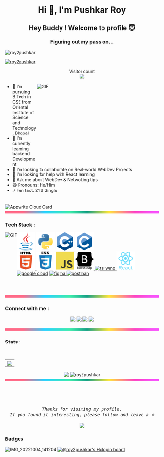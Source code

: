 

<h1 align="center">Hi 👋, I'm Pushkar Roy </h1>

<h2 align="center">Hey Buddy ! Welcome to profile 😇</h2>
<h3 align="center">Figuring out my passion...</h3>

<p align="left"> <img src="https://komarev.com/ghpvc/?username=roy2pushkar&label=Profile%20views&color=0e75b6&style=flat" alt="roy2pushkar" /> </p>

<p align="left"> <a href="https://twitter.com/roy2pushkar" target="blank"><img src="https://img.shields.io/twitter/follow/roy2pushkar?logo=twitter&style=for-the-badge" alt="roy2pushkar" /></a> </p>

<p align="center"> 
  Visitor count<br>
  <img src="https://profile-counter.glitch.me/roy2pushkar/count.svg" />
</p>

<img align="right" alt="GIF" src="https://camo.githubusercontent.com/5ddf73ad3a205111cf8c686f687fc216c2946a75005718c8da5b837ad9de78c9/68747470733a2f2f7468756d62732e6766796361742e636f6d2f4576696c4e657874446576696c666973682d736d616c6c2e676966" width="400px" height="250" />

- 🔭 I’m pursuing B.Tech in CSE from Oriental Institute of Science and Technology, Bhopal
- 🌱 I’m currently learning backend Development
- 👯 I’m looking to collaborate on Real-world WebDev Projects
- 🤔 I’m looking for help with React learning
- 💬 Ask me about WebDev & Netwoking tips
- 😄 Pronouns: He/Him
- ⚡ Fun fact: 21 & Single

<br>
<a align="right" href="https://cloud.appwrite.io/card/64505dc6e322401e1bb1">
	<img   width="350" src="https://cloud.appwrite.io/v1/cards/cloud?userId=64505dc6e322401e1bb1" alt="Appwrite Cloud Card" />
</a>

<img src="https://github.com/ArshErgon/ArshErgon/blob/main/assets/header/lineBar.png" width="100%" height="8px"/>

<h3 align="left">Tech Stack :</h3>

<img align="left" alt="GIF" src="https://user-images.githubusercontent.com/74407205/232208553-2dd4181e-2d88-46a4-ac0b-15bda6d52f34.png" height="200px"/>

<a href="" target="_blank"><img src="https://raw.githubusercontent.com/devicons/devicon/master/icons/java/java-original.svg" alt="java" height="60" width="60" /></a>
<a href="" target="_blank"><img src="https://raw.githubusercontent.com/devicons/devicon/master/icons/python/python-original.svg" alt="python" height="60" width="60"/></a>
<a href="" target="_blank" rel="noreferrer"> <img src="https://raw.githubusercontent.com/devicons/devicon/master/icons/cplusplus/cplusplus-original.svg" alt="cplusplus" width="60" height="60"/> </a>
<a href="" target="_blank" rel="noreferrer"> <img src="https://raw.githubusercontent.com/devicons/devicon/master/icons/c/c-original.svg" alt="cplusplus" width="60" height="60"/> </a> <br>
<a href="" target="_blank" rel="noreferrer"> <img src="https://raw.githubusercontent.com/devicons/devicon/master/icons/html5/html5-original-wordmark.svg" alt="html5" width="60" height="60"/> </a>
<a href="" target="_blank" rel="noreferrer"> <img src="https://raw.githubusercontent.com/devicons/devicon/master/icons/css3/css3-original-wordmark.svg" alt="css3" width="60" height="60"/></a>
<a href="" target="_blank" rel="noreferrer"> <img src="https://raw.githubusercontent.com/devicons/devicon/master/icons/javascript/javascript-original.svg" alt="javascript" width="60" height="60"/></a>
<a href="" target="_blank" rel="noreferrer"> <img src="https://raw.githubusercontent.com/devicons/devicon/master/icons/bootstrap/bootstrap-plain-wordmark.svg" alt="bootstrap" width="60" height="60"/> </a> 
<a href="" target="_blank" rel="noreferrer"> <img src="https://www.vectorlogo.zone/logos/tailwindcss/tailwindcss-icon.svg" alt="tailwind" width="60" height="60"/> </a> 
<a href="" target="_blank" rel="noreferrer"> <img src="https://raw.githubusercontent.com/devicons/devicon/master/icons/react/react-original-wordmark.svg" alt="tailwind" width="60" height="60"/> </a> <br>
<a href="" target="_blank" rel="noreferrer"> <img src="https://www.vectorlogo.zone/logos/google_cloud/google_cloud-icon.svg" alt="google cloud" width="60" height="60"/></a>
<a href="" target="_blank" rel="noreferrer"> <img src="https://www.vectorlogo.zone/logos/figma/figma-icon.svg" alt="figma" width="60" height="60"/> </a>
<a href="" target="_blank" rel="noreferrer"> <img src="https://www.vectorlogo.zone/logos/getpostman/getpostman-icon.svg" alt="postman" width="60" height="60"/> </a>
<br>

 
<img src="https://github.com/ArshErgon/ArshErgon/blob/main/assets/header/lineBar.png" width="100%" height="8px"/>


<h3 align="left">Connect with me :</h3>

<p align="center">
  <a href="https://twitter.com/roy2pushkar"><img src="https://img.icons8.com/cute-clipart/64/000000/twitter.png"/></a> 
  <a href="https://www.linkedin.com/in/roy2pushkar/"><img src="https://img.icons8.com/cute-clipart/64/000000/linkedin.png"/></a>
  <a href="https://www.instagram.com//"><img src="https://img.icons8.com/cute-clipart/64/000000/instagram-new.png"/></a>
  <a href="mailto:roy2000pushkar@gmail.com"><img src="https://img.icons8.com/cute-clipart/64/000000/gmail.png"/></a>
</p>
 
<img src="https://github.com/ArshErgon/ArshErgon/blob/main/assets/header/lineBar.png" width="100%" height="8px"/>

<h3 align="left">Stats : </h3><br>

<table align="center">
<tr>
<td>
<a><img align="center" src="https://github-readme-stats.vercel.app/api/top-langs/?username=roy2pushkar&layout=compact&theme=radical&hide_border=true" height="200"/></a>
</td>

</tr>
</table>
<p align="center">
<img align="center" src="https://github-readme-stats.vercel.app/api?username=roy2pushkar&show_icons=true&locale=en" />
<img align="center" src="https://github-readme-streak-stats.herokuapp.com/?user=roy2pushkar&" alt="roy2pushkar" />

<img align="center" src="https://github.com/ArshErgon/ArshErgon/blob/main/assets/header/lineBar.png" width="100%" height="8px"/>
</p>
<br>




<p align="center"><br><br>
  <samp>
    <i>Thanks for visiting my profile.<br>If you found it interesting, please follow and leave a ⭐️</i> 
  </samp>
</p>

<p align="center" width="100%">
  <img src="https://capsule-render.vercel.app/api?type=waving&color=gradient&height=150&width=100%&section=footer&text=Have%20a%20Nice%20Day"/>
</p>



<h3 align="left">Badges</h3>

![IMG_20221004_141204](https://user-images.githubusercontent.com/75408762/193774792-fd0dca8e-1a71-4308-ac83-a167374b6792.jpg)
[![@roy2pushkar's Holopin board](https://holopin.io/api/user/board?user=roy2pushkar)](https://holopin.io/@roy2pushkar)
